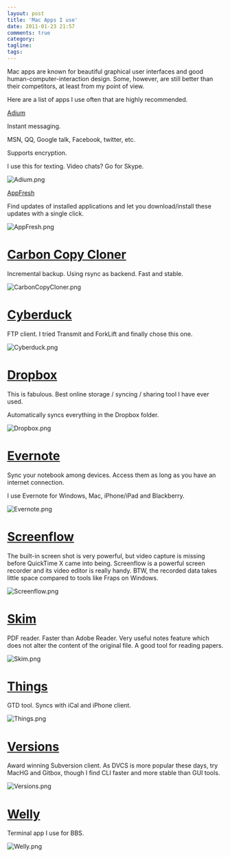 ```yaml
---
layout: post
title: 'Mac Apps I use'
date: 2011-01-23 21:57
comments: true
category: 
tagline: 
tags:
---
```

    

Mac apps are known for beautiful graphical user interfaces and good human-computer-interaction design. Some, however, are still better than their competitors, at least from my point of view.

Here are a list of apps I use often that are highly recommended.

[Adium](http://adium.im/)

Instant messaging.

MSN, QQ, Google talk, Facebook, twitter, etc.

Supports encryption.

I use this for texting. Video chats? Go for Skype.

![Adium.png](http://qingpei.me/images/in_post/adium.png)

[AppFresh](http://metaquark.de/appfresh/)

Find updates of installed applications and let you download/install these updates with a single click.

![AppFresh.png](http://qingpei.me/images/in_post/appfresh.png)

# [Carbon Copy Cloner](http://www.bombich.com/)

Incremental backup. Using rsync as backend. Fast and stable.

![CarbonCopyCloner.png](http://qingpei.me/images/in_post/carboncopycloner.png)

# [Cyberduck](http://cyberduck.ch/)

FTP client. I tried Transmit and ForkLift and finally chose this one.

![Cyberduck.png](http://qingpei.me/images/in_post/cyberduck.png)

# [Dropbox](http://db.tt/ZPyUSwT)

This is fabulous. Best online storage / syncing / sharing tool I have ever used.

Automatically syncs everything in the Dropbox folder.

![Dropbox.png](http://qingpei.me/images/in_post/dropbox.png)

# [Evernote](http://www.evernote.com/)

Sync your notebook among devices. Access them as long as you have an internet connection.

I use Evernote for Windows, Mac, iPhone/iPad and Blackberry.

![Evernote.png](http://qingpei.me/images/in_post/evernote.png)

# [Screenflow](http://www.telestream.net/screen-flow/overview.htm)

The built-in screen shot is very powerful, but video capture is missing before QuickTime X came into being. Screenflow is a powerful screen recorder and its video editor is really handy. BTW, the recorded data takes little space compared to tools like Fraps on Windows.

![Screenflow.png](http://qingpei.me/images/in_post/screenflow.png)

# [Skim](http://skim-app.sourceforge.net/)

PDF reader. Faster than Adobe Reader. Very useful notes feature which does not alter the content of the original file. A good tool for reading papers.

![Skim.png](http://qingpei.me/images/in_post/skim.png)

# [Things](http://culturedcode.com/things/)

GTD tool. Syncs with iCal and iPhone client.

![Things.png](http://qingpei.me/images/in_post/things.png)

# [Versions](http://versionsapp.com/)

Award winning Subversion client. As DVCS is more popular these days, try MacHG and Gitbox, though I find CLI faster and more stable than GUI tools.

![Versions.png](http://qingpei.me/images/in_post/versions.png)

# [Welly](http://code.google.com/p/welly/)

Terminal app I use for BBS.

![Welly.png](http://qingpei.me/images/in_post/welly.png)
